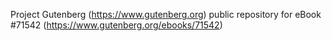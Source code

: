 Project Gutenberg (https://www.gutenberg.org) public repository
for eBook #71542 (https://www.gutenberg.org/ebooks/71542)

